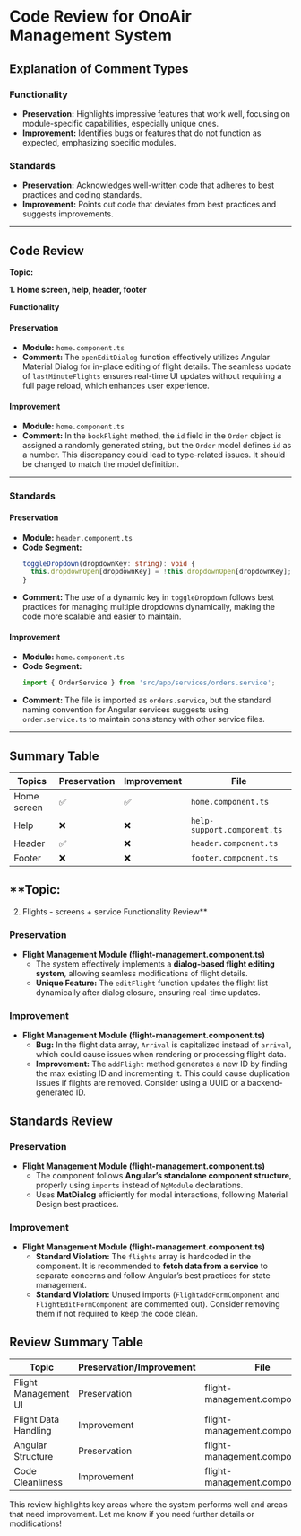 # Code Review for OnoAir Management System

## Explanation of Comment Types

### Functionality
- **Preservation:** Highlights impressive features that work well, focusing on module-specific capabilities, especially unique ones.
- **Improvement:** Identifies bugs or features that do not function as expected, emphasizing specific modules.

### Standards
- **Preservation:** Acknowledges well-written code that adheres to best practices and coding standards.
- **Improvement:** Points out code that deviates from best practices and suggests improvements.

---

## Code Review

**Topic:**
	        	                                           
**1. Home screen, help, header, footer**

 **Functionality**

#### **Preservation**
- **Module:** `home.component.ts`
- **Comment:** The `openEditDialog` function effectively utilizes Angular Material Dialog for in-place editing of flight details. The seamless update of `lastMinuteFlights` ensures real-time UI updates without requiring a full page reload, which enhances user experience.

#### **Improvement**
- **Module:** `home.component.ts`
- **Comment:** In the `bookFlight` method, the `id` field in the `Order` object is assigned a randomly generated string, but the `Order` model defines `id` as a number. This discrepancy could lead to type-related issues. It should be changed to match the model definition.

---

### Standards

#### **Preservation**
- **Module:** `header.component.ts`
- **Code Segment:**
  ```typescript
  toggleDropdown(dropdownKey: string): void {
    this.dropdownOpen[dropdownKey] = !this.dropdownOpen[dropdownKey];
  }
  ```
- **Comment:** The use of a dynamic key in `toggleDropdown` follows best practices for managing multiple dropdowns dynamically, making the code more scalable and easier to maintain.

#### **Improvement**
- **Module:** `home.component.ts`
- **Code Segment:**
  ```typescript
  import { OrderService } from 'src/app/services/orders.service';
  ```
- **Comment:** The file is imported as `orders.service`, but the standard naming convention for Angular services suggests using `order.service.ts` to maintain consistency with other service files.

---

## Summary Table
| Topics | Preservation | Improvement | File |
|--------|-------------|-------------|------|
| Home screen | ✅ | ✅ | `home.component.ts` |
| Help | ❌ | ❌ | `help-support.component.ts` |
| Header | ✅ | ❌ | `header.component.ts` |
| Footer | ❌ | ❌ | `footer.component.ts` |



## **Topic:
2. Flights - screens + service Functionality Review**

### Preservation
- **Flight Management Module (flight-management.component.ts)**
  - The system effectively implements a **dialog-based flight editing system**, allowing seamless modifications of flight details.
  - **Unique Feature:** The `editFlight` function updates the flight list dynamically after dialog closure, ensuring real-time updates.

### Improvement
- **Flight Management Module (flight-management.component.ts)**
  - **Bug:** In the flight data array, `Arrival` is capitalized instead of `arrival`, which could cause issues when rendering or processing flight data.
  - **Improvement:** The `addFlight` method generates a new ID by finding the max existing ID and incrementing it. This could cause duplication issues if flights are removed. Consider using a UUID or a backend-generated ID.

## Standards Review

### Preservation
- **Flight Management Module (flight-management.component.ts)**
  - The component follows **Angular’s standalone component structure**, properly using `imports` instead of `NgModule` declarations.
  - Uses **MatDialog** efficiently for modal interactions, following Material Design best practices.

### Improvement
- **Flight Management Module (flight-management.component.ts)**
  - **Standard Violation:** The `flights` array is hardcoded in the component. It is recommended to **fetch data from a service** to separate concerns and follow Angular’s best practices for state management.
  - **Standard Violation:** Unused imports (`FlightAddFormComponent` and `FlightEditFormComponent` are commented out). Consider removing them if not required to keep the code clean.

## Review Summary Table

| Topic                  | Preservation/Improvement | File                             |
|------------------------|------------------------|---------------------------------|
| Flight Management UI   | Preservation          | flight-management.component.ts  |
| Flight Data Handling   | Improvement           | flight-management.component.ts  |
| Angular Structure      | Preservation          | flight-management.component.ts  |
| Code Cleanliness       | Improvement           | flight-management.component.ts  |

This review highlights key areas where the system performs well and areas that need improvement. Let me know if you need further details or modifications!


